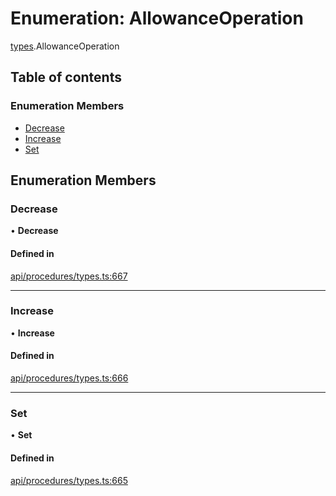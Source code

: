 # Enumeration: AllowanceOperation

[types](../wiki/types).AllowanceOperation

## Table of contents

### Enumeration Members

- [Decrease](../wiki/types.AllowanceOperation#decrease)
- [Increase](../wiki/types.AllowanceOperation#increase)
- [Set](../wiki/types.AllowanceOperation#set)

## Enumeration Members

### Decrease

• **Decrease**

#### Defined in

[api/procedures/types.ts:667](https://github.com/PolymathNetwork/polymesh-sdk/blob/c6fe1be3/src/api/procedures/types.ts#L667)

___

### Increase

• **Increase**

#### Defined in

[api/procedures/types.ts:666](https://github.com/PolymathNetwork/polymesh-sdk/blob/c6fe1be3/src/api/procedures/types.ts#L666)

___

### Set

• **Set**

#### Defined in

[api/procedures/types.ts:665](https://github.com/PolymathNetwork/polymesh-sdk/blob/c6fe1be3/src/api/procedures/types.ts#L665)
